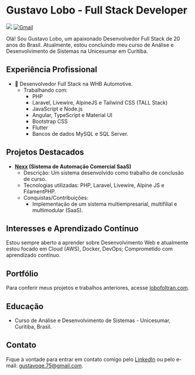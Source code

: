 # Gustavo Lobo - Full Stack Developer

  <a href= "https://www.linkedin.com/in/gustavo-lobo" target="__blank"><img src="https://img.shields.io/badge/LinkedIn-0077B5?style=for-the-badge&logo=linkedin&logoColor=white"/></a>
  <a href= "mailto:gustavoqe.75@gmail.com" target="__blank"><img alt="Gmail" src="https://img.shields.io/badge/Gmail-D14836?style=for-the-badge&logo=gmail&logoColor=white"/></a>

Olá! Sou Gustavo Lobo, um apaixonado Desenvolvedor Full Stack de 20 anos do Brasil. Atualmente, estou concluindo meu curso de Análise e Desenvolvimento de Sistemas na Unicesumar em Curitiba.

## Experiência Profissional

- 💎 Desenvolvedor Full Stack na WHB Automotive.
  - Trabalhando com:
    - PHP
    - Laravel, Livewire, AlpineJS e Tailwind CSS (TALL Stack)
    - JavaScript e Node.js
    - Angular, TypeScript e Material UI
    - Bootstrap CSS
    - Flutter
    - Bancos de dados MySQL e SQL Server.

## Projetos Destacados

- **[Nexx](https://github.com/lobofoltran/nexx) (Sistema de Automação Comercial SaaS)**
  - Descrição: Um sistema desenvolvido como trabalho de conclusão de curso.
  - Tecnologias utilizadas: PHP, Laravel, Livewire, Alpine JS e FilamentPHP.
  - Conquistas/Contribuições:
    - Implementação de um sistema multiempresarial, multifilial e multimodular (SaaS).

## Interesses e Aprendizado Contínuo

Estou sempre aberto a aprender sobre Desenvolvimento Web e atualmente estou focado em Cloud (AWS), Docker, DevOps; Comprometido com aprendizado contínuo.

## Portfólio

Para conferir meus projetos e trabalhos anteriores, acesse [lobofoltran.com](https://lobofoltran.com).

## Educação

- Curso de Análise e Desenvolvimento de Sistemas - Unicesumar, Curitiba, Brasil.

## Contato

Fique à vontade para entrar em contato comigo pelo [LinkedIn](https://www.linkedin.com/in/gustavo-lobo) ou pelo e-mail: gustavoqe.75@gmail.com.


